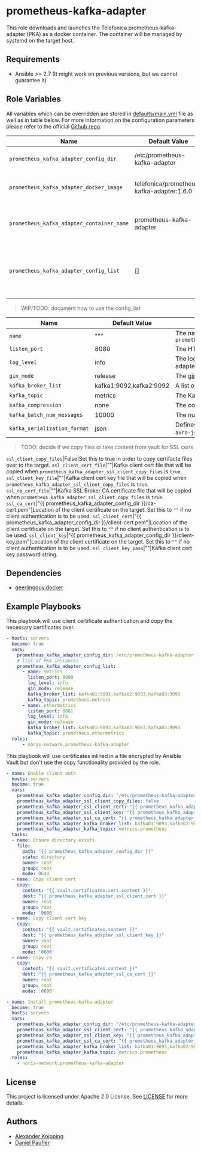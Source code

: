 # prometheus-kafka-adapter

This role downloads and launches the Telefonica prometheus-kafka-adapter (PKA) as a
docker container. The container will be managed by systemd on the target host.

## Requirements

- Ansible >= 2.7 (It might work on previous versions, but we cannot guarantee
  it)

## Role Variables

All variables which can be overridden are stored in
[defaults/main.yml](defaults/main.yml) file as well as in table below. For more
information on the configuration parameters please refer to the official [Github
repo](https://github.com/Telefonica/prometheus-kafka-adapter).

Name|Default Value|Description
---|---|---
`prometheus_kafka_adapter_config_dir`|/etc/prometheus-kafka-adapter|The config dir on the target host.
`prometheus_kafka_adapter_docker_image`|telefonica/prometheus-kafka-adapter:1.6.0|The Docker image to use for the adapter.
`prometheus_kafka_adapter_container_name`|prometheus-kafka-adapter|The name of the container to be run on the target host.
`prometheus_kafka_adapter_config_list`|[]|A list of prometheus-kafka-instances, for example one PKA per kafka topic.

> WIP/TODO: document how to use the config_list

Name|Default Value|Description
---|---|---
`name`|"""|The name of PKA instance, appended to `prometheus_kafka_adapter_container_name`
`listen_port`|8080|The HTTP port to listen on.
`log_level`|info|The log level of prometheus-kafka-adapter.
`gin_mode`|release|The [gin](https://github.com/gin-gonic/gin) log level.
`kafka_broker_list`|kafka1:9092,kafka2:9092|A list of Kafka brokers to send the data to.
`kafka_topic`|metrics|The Kafka topic to send the data to.
`kafka_compression`|none|The compression type to be used.
`kafka_batch_num_messages`|10000|The number of batches to write.
`kafka_serialization_format`|json|Defines the serialization format (`json` or `avro-json`)

> TODO: decide if we copy files or take content from vault for SSL certs

`ssl_client_copy_files`|False|Set this to true in order to copy certifacte files over to the target.
`ssl_client_cert_file`|""|Kafka client cert file that will be copied when `prometheus_kafka_adapter_ssl_client_copy_files` is `true`.
`ssl_client_key_file`|""|Kafka client cert key file that will be copied when `prometheus_kafka_adapter_ssl_client_copy_files` is `true`.
`ssl_ca_cert_file`|""|Kafka SSL Broker CA certificate file that will be copied when `prometheus_kafka_adapter_ssl_client_copy_files` is `true`.
`ssl_ca_cert`|"{{ prometheus_kafka_adapter_config_dir }}/ca-cert.pem"|Location of the client certificate on the target. Set this to `""` if no client authentication is to be used.
`ssl_client_cert`|"{{ prometheus_kafka_adapter_config_dir }}/client-cert.pem"|Location of the client certificate on the target. Set this to `""` if no client authentication is to be used.
`ssl_client_key`|"{{ prometheus_kafka_adapter_config_dir }}/client-key.pem"|Location of the client certificate on the target. Set this to `""` if no client authentication is to be used.
`ssl_client_key_pass`|""|Kafka client cert key password string.

## Dependencies

- [geerlingguy.docker](https://github.com/geerlingguy/ansible-role-docker)

## Example Playbooks

This playbook will use client certificate authentication and copy the necessary
certificates over.

```yaml
- hosts: servers
  become: true
  vars:
    prometheus_kafka_adapter_config_dir: /etc/prometheus-kafka-adapter
    # list of PKA instances
    prometheus_kafka_adapter_config_list:
      - name: metrics
        listen_port: 8080
        log_level: info
        gin_mode: release
        kafka_broker_list: kafka01:9093,kafka02:9093,kafka03:9093
        kafka_topic: prometheus.metrics
      - name: othermetrics
        listen_port: 8081
        log_level: info
        gin_mode: release
        kafka_broker_list: kafka01:9093,kafka02:9093,kafka03:9093
        kafka_topic: prometheus.othermetrics
  roles:
      - noris-network.prometheus-kafka-adapter
```

This playbook will use certificates inlined in a file encrypted by Ansible Vault but don't use the copy functionality provided by the role.

```yaml
- name: Enable client auth
  hosts: servers
  become: true
  vars:
    prometheus_kafka_adapter_config_dir: "/etc/prometheus-kafka-adapter"
    prometheus_kafka_adapter_ssl_client_copy_files: false
    prometheus_kafka_adapter_ssl_client_cert: "{{ prometheus_kafka_adapter_config_dir }}/{{ vault.certificates.cert.name }}"
    prometheus_kafka_adapter_ssl_client_key: "{{ prometheus_kafka_adapter_config_dir }}/{{ vault.certificates.key.name }}"
    prometheus_kafka_adapter_ssl_ca_cert: "{{ prometheus_kafka_adapter_config_dir }}/{{ vault.certificates.ca.name }}"
    prometheus_kafka_adapter_kafka_broker_list: kafka01:9093,kafka02:9093,kafka03:9093
    prometheus_kafka_adapter_kafka_topic: metrics.prometheus
  tasks:
  - name: Ensure directory exists
    file:
      path: "{{ prometheus_kafka_adapter_config_dir }}"
      state: directory
      owner: root
      group: root
      mode: 0644
  - name: Copy client cert
    copy:
      content: "{{ vault.certificates.cert.content }}"
      dest: "{{ prometheus_kafka_adapter_ssl_client_cert }}"
      owner: root
      group: root
      mode: '0600'
  - name: Copy client cert key
    copy:
      content: "{{ vault.certificates.content }}"
      dest: "{{ prometheus_kafka_adapter_ssl_client_key }}"
      owner: root
      group: root
      mode: '0600'
  - name: Copy ca
    copy:
      content: "{{ vault.certificates.content }}"
      dest: "{{ prometheus_kafka_adapter_ssl_ca_cert }}"
      owner: root
      group: root
      mode: '0600'

- name: Install prometheus-kafka-adapter
  become: true
  hosts: servers
  vars:
    prometheus_kafka_adapter_config_dir: "/etc/prometheus-kafka-adapter"
    prometheus_kafka_adapter_ssl_client_cert: "{{ prometheus_kafka_adapter_config_dir }}/{{ vault.certificates.cert.name }}"
    prometheus_kafka_adapter_ssl_client_key: "{{ prometheus_kafka_adapter_config_dir }}/{{ vault.certificates.key.name }}"
    prometheus_kafka_adapter_ssl_ca_cert: "{{ prometheus_kafka_adapter_config_dir }}/{{ vault.certificates.ca.name }}"
    prometheus_kafka_adapter_kafka_broker_list: kafka01:9093,kafka02:9093,kafka03:9093
    prometheus_kafka_adapter_kafka_topic: metrics.prometheus
  roles:
    - noris-network.prometheus-kafka-adapter
```

## License

This project is licensed under Apache 2.0 License. See [LICENSE](LICENSE) for more details.

## Authors

- [Alexander Knipping](https://github.com/obitech)
- [Daniel Paufler](https://github.com/egmont1227)
